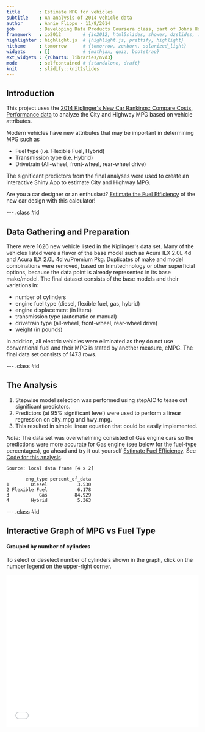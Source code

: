 ```yaml
---
title       : Estimate MPG for vehicles
subtitle    : An analysis of 2014 vehicle data
author      : Annie Flippo - 11/9/2014
job         : Developing Data Products Coursera class, part of Johns Hopkins Data Science Series
framework   : io2012        # {io2012, html5slides, shower, dzslides, ...}
highlighter : highlight.js  # {highlight.js, prettify, highlight}
hitheme     : tomorrow      # {tomorrow, zenburn, solarized_light}
widgets     : []            # {mathjax, quiz, bootstrap}
ext_widgets : {rCharts: libraries/nvd3}
mode        : selfcontained # {standalone, draft}
knit        : slidify::knit2slides
--- 
```


## Introduction
This project uses the [2014 Kiplinger's New Car Rankings: Compare Costs, Performance data](http://www.kiplinger.com/tool/cars/T011-S001-2012-new-car-rankings-compare-costs-performance-da/index.php?table=all&mfr=&filter=all?id=all) to analyze the City and Highway MPG based on vehicle attributes. 

Modern vehicles have new attributes that may be important in determining MPG such as
- Fuel type (i.e. Flexible Fuel, Hybrid)
- Transmission type (i.e. Hybrid)
- Drivetrain (All-wheel, front-wheel, rear-wheel drive)

The significant predictors from the final analyses were used to create an interactive Shiny App to estimate City and Highway MPG.  

Are you a car designer or an enthusiast? [Estimate the Fuel Efficiency](https://acflippo.shinyapps.io/estimateMPG/) of the new car design with this calculator!

--- .class #id 

## Data Gathering and Preparation

There were 1626 new vehicle listed in the Kiplinger's data set.  Many of the vehicles listed were a flavor of the base model such as Acura ILX 2.0L 4d and Acura ILX 2.0L 4d w/Premium Pkg.  Duplicates of make and model combinations were removed, based on trim/technology or other superficial options, because the data point is already represented in its base make/model.  The final dataset consists of the base models and their variations in:
- number of cylinders
- engine fuel type (diesel, flexible fuel, gas, hybrid)
- engine displacement (in liters)
- transmission type (automatic or manual)
- drivetrain type (all-wheel, front-wheel, rear-wheel drive)
- weight (in pounds)

In addition, all electric vehicles were eliminated as they do not use conventional fuel and their MPG is stated by another measure, eMPG.  The final data set consists of 1473 rows.

--- .class #id 

## The Analysis

1. Stepwise model selection was performed using stepAIC to tease out significant predictors.  
2. Predictors (at 95% significant level) were used to perform a linear regression on city\_mpg and hwy\_mpg.
3. This resulted in simple linear equation that could be easily implemented.

*Note*: The data set was overwhelming consisted of Gas engine cars so the predictions were more accurate for Gas engine (see below for the fuel-type percentages), go ahead and try it out yourself [Estimate Fuel Efficiency](https://acflippo.shinyapps.io/estimateMPG/). See [Code for this analysis](https://github.com/acflippo/mpg_presentation).


```
Source: local data frame [4 x 2]

       eng_type percent_of_data
1        Diesel           3.530
2 Flexible Fuel           6.178
3           Gas          84.929
4        Hybrid           5.363
```

--- .class #id 

## Interactive Graph of MPG vs Fuel Type 
#### Grouped by number of cylinders  

To select or deselect number of cylinders shown in the graph, click on the number legend on the upper-right corner. 

<iframe src=' assets/fig/nvd3plot2.html ' scrolling='no' frameBorder='0' seamless class='rChart nvd3 ' id=iframe- chart1 ></iframe> <style>iframe.rChart{ width: 100%; height: 400px;}</style>





